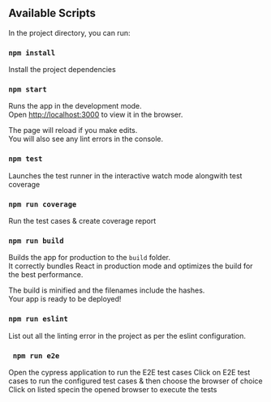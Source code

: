 ## Available Scripts

In the project directory, you can run: 

### `npm install`

Install the project dependencies

### `npm start`

Runs the app in the development mode.\
Open [http://localhost:3000](http://localhost:3000) to view it in the browser.

The page will reload if you make edits.\
You will also see any lint errors in the console.

### `npm test`

Launches the test runner in the interactive watch mode alongwith test coverage

### `npm run coverage`

Run the test cases & create coverage report

### `npm run build`

Builds the app for production to the `build` folder.\
It correctly bundles React in production mode and optimizes the build for the best performance.

The build is minified and the filenames include the hashes.\
Your app is ready to be deployed!

### `npm run eslint`

List out all the linting error in the project as per the eslint configuration.

### ` npm run e2e`

Open the cypress application to run the E2E test cases
Click on E2E test cases to run the configured test cases & then choose the browser of choice
Click on listed specin the opened browser to execute the tests